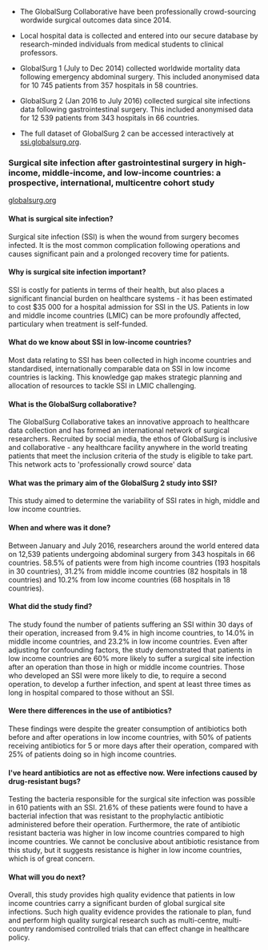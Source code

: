 * The GlobalSurg Collaborative have been professionally crowd-sourcing wordwide surgical outcomes data since 2014.

* Local hospital data is collected and entered into our secure database by research-minded individuals from medical students to clinical professors.

* GlobalSurg 1 (July to Dec 2014) collected worldwide mortality data following emergency abdominal surgery. This included anonymised data for 10 745 patients from 357 hospitals in 58 countries.

* GlobalSurg 2 (Jan 2016 to July 2016) collected surgical site infections data following gastrointestinal surgery. This included anonymised data for 12 539 patients from 343 hospitals in 66 countries.

* The full dataset of GlobalSurg 2 can be accessed interactively at [ssi.globalsurg.org](http://ssi.globalsurg.org/).


### Surgical site infection after gastrointestinal surgery in high-income, middle-income, and low-income countries: a prospective, international, multicentre cohort study

[globalsurg.org](http://globalsurg.org/)

#### What is surgical site infection?

Surgical site infection (SSI) is when the wound from surgery becomes infected. It is the most common complication following operations and causes significant pain and a prolonged recovery time for patients.

#### Why is surgical site infection important?

SSI is costly for patients in terms of their health, but also places a significant financial burden on healthcare systems - it has been estimated to cost $35 000 for a hospital admission for SSI in the US. Patients in low and middle income countries (LMIC) can be more profoundly affected, particulary when treatment is self-funded.

#### What do we know about SSI in low-income countries?
Most data relating to SSI has been collected in high income countries and standardised, internationally comparable data on SSI in low income countries is lacking.  This knowledge gap makes strategic planning and allocation of resources to tackle SSI in LMIC challenging. 

#### What is the GlobalSurg collaborative?
The GlobalSurg Collaborative takes an innovative approach to healthcare data collection and has formed an international network of surgical researchers. Recruited by social media, the ethos of GlobalSurg is inclusive and collaborative - any healthcare facility anywhere in the world treating patients that meet the inclusion criteria of the study is eligible to take part. This network acts to 'professionally crowd source' data

#### What was the primary aim of the GlobalSurg 2 study into SSI?
This study aimed to determine the variability of SSI rates in high, middle and low income countries.

#### When and where was it done?
Between January and July 2016, researchers around the world entered data on 12,539 patients undergoing abdominal surgery from 343 hospitals in 66 countries.  58.5% of patients were from high income countries (193 hospitals in 30 countries), 31.2% from middle income countries (82 hospitals in 18 countries) and 10.2% from low income countries (68 hospitals in 18 countries).

#### What did the study find?
The study found the number of patients suffering an SSI within 30 days of their operation, increased from 9.4% in high income countries, to 14.0% in middle income countries, and 23.2% in low income countries.  Even after adjusting for confounding factors, the study demonstrated that patients in low income countries are 60% more likely to suffer a surgical site infection after an operation than those in high or middle income countries.  Those who developed an SSI were more likely to die, to require a second operation, to develop a further infection, and spent at least three times as long in hospital compared to those without an SSI. 

#### Were there differences in the use of antibiotics?
These findings were despite the greater consumption of antibiotics both before and after operations in low income countries, with 50% of patients receiving antibiotics for 5 or more days after their operation, compared with 25% of patients doing so in high income countries.

#### I've heard antibiotics are not as effective now. Were infections caused by drug-resistant bugs?
Testing the bacteria responsible for the surgical site infection was possible in 610 patients with an SSI. 21.6% of these patients were found to have a bacterial infection that was resistant to the prophylactic antibiotic administered before their operation. Furthermore, the rate of antibiotic resistant bacteria was higher in low income countries compared to high income countries. We cannot be conclusive about antibiotic resistance from this study, but it suggests resistance is higher in low income countries, which is of great concern. 

#### What will you do next?
Overall, this study provides high quality evidence that patients in low income countries carry a significant burden of global surgical site infections. Such high quality evidence provides the rationale to plan, fund and perform high quality surgical research such as multi-centre, multi-country randomised controlled trials that can effect change in healthcare policy.
